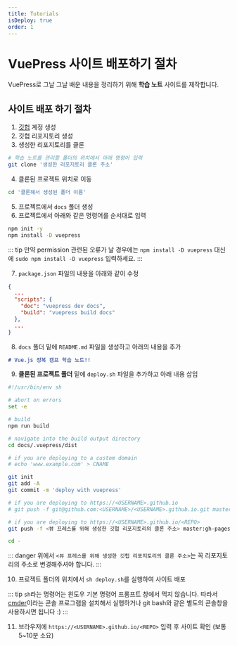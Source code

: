 ```yaml
---
title: Tutorials
isDeploy: true
order: 1
---
```


# VuePress 사이트 배포하기 절차

VuePress로 그날 그날 배운 내용을 정리하기 위해 **학습 노트** 사이트를 제작합니다.

## 사이트 배포 하기 절차

1. [깃헙](https://github.com/) 계정 생성
2. 깃헙 리포지토리 생성
3. 생성한 리포지토리를 클론
   
```bash
# 학습 노트를 관리할 폴더의 위치에서 아래 명령어 입력
git clone '생성한 리포지토리 클론 주소'
```

4. 클론된 프로젝트 위치로 이동

```bash
cd '클론해서 생성된 폴더 이름'
```

5. 프로젝트에서 `docs` 폴더 생성
6. 프로젝트에서 아래와 같은 명령어를 순서대로 입력

```bash
npm init -y
npm install -D vuepress
```

::: tip
만약 permission 관련된 오류가 날 경우에는 `npm install -D vuepress` 대신에 `sudo npm install -D vuepress` 입력하세요.
:::

7. `package.json` 파일의 내용을 아래와 같이 수정

```json
{
  ...
  "scripts": {
    "doc": "vuepress dev docs",
    "build": "vuepress build docs"
  },
  ...
}
```

8. `docs` 폴더 밑에 `README.md` 파일을 생성하고 아래의 내용을 추가

```md
# Vue.js 정복 캠프 학습 노트!!
```

9. **클론된 프로젝트 폴더** 밑에 `deploy.sh` 파일을 추가하고 아래 내용 삽입

```sh
#!/usr/bin/env sh

# abort on errors
set -e

# build
npm run build

# navigate into the build output directory
cd docs/.vuepress/dist

# if you are deploying to a custom domain
# echo 'www.example.com' > CNAME

git init
git add -A
git commit -m 'deploy with vuepress'

# if you are deploying to https://<USERNAME>.github.io
# git push -f git@github.com:<USERNAME>/<USERNAME>.github.io.git master

# if you are deploying to https://<USERNAME>.github.io/<REPO>
git push -f <뷰 프레스를 위해 생성한 깃헙 리포지토리의 클론 주소> master:gh-pages

cd -
```

::: danger
위에서 `<뷰 프레스를 위해 생성한 깃헙 리포지토리의 클론 주소>`는 꼭 리포지토리의 주소로 변경해주셔야 합니다. 
:::

10. 프로젝트 폴더의 위치에서 `sh deploy.sh`를 실행하여 사이트 배포

::: tip
`sh`라는 명령어는 윈도우 기본 명령어 프롬프트 창에서 먹지 않습니다. 따라서 [cmder](https://cmder.net/)이라는 콘솔 프로그램을 설치해서 실행하거나 git bash와 같은 별도의 콘솔창을 사용하시면 됩니다 :)
:::

11. 브라우저에 `https://<USERNAME>.github.io/<REPO>` 입력 후 사이트 확인 (보통 5~10분 소요)